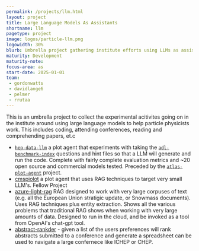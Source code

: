 ```yaml
---
permalink: /projects/llm.html
layout: project
title: Large Language Models As Assistants
shortname: llm
pagetype: project
image: logos/particle-llm.png
logowidth: 30%
blurb: Umbrella project gathering institute efforts using LLMs as assistants.
maturity: Development
maturity-note:
focus-area: as
start-date: 2025-01-01
team:
 - gordonwatts
 - davidlange6
 - pelmer
 - rrutaa
---
```


This is an umbrella project to collect the experimental acitivites going on in the institute around using large language models to help particle
physicists work. This includes coding, attending conferences, reading and comprehending papers, et.c

* [`hep-data-llm`](https://github.com/gordonwatts/hep-data-llm) a plot agent that experiments with taking the [`adl-benchmark-index`](https://github.com/iris-hep/adl-benchmarks-index)
  questions and hint files so that a LLM will generate and run the code. Complete with
  fairly complete evaluation metrics and ~20 open source and commercial models tested. Preceded by the [`atlas-plot-agent`](https://github.com/gordonwatts/atlas-plot-agent) project.
* [cmspiolot](https://github.com/rrutaa/cmspilot) a plot agent that uses RAG techniques to target very small LLM's. Fellow Project
* [azure-light-rag](https://github.com/gordonwatts/azure-light-rag) RAG designed to work with very large corpuses of text (e.g. all the European Union stratigic update, or Snowmass documents). Uses RAG techniques plus entity extraction.
  Shows all the various problems that traditional RAG shows when working with very large amounts of data. Designed to run in the cloud, and be invoked as a tool from OpenAI's chat-gpt tool.
* [abstract-rankder](https://github.com/gordonwatts/abstract-ranker) - given a list of the users preferences will rank abstracts submitted to a conference and generate a spreadsheet
  can be used to navigate a large confernece like ICHEP or CHEP.
